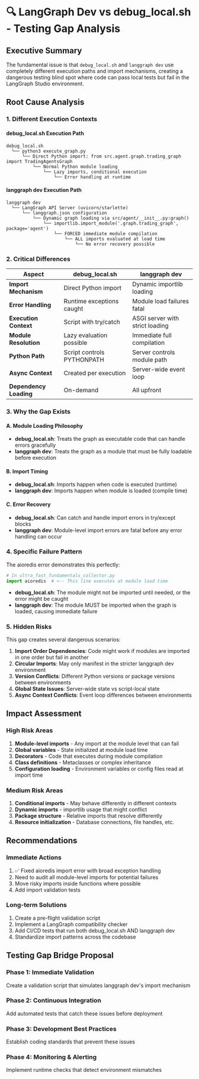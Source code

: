 # 🔍 LangGraph Dev vs debug_local.sh - Testing Gap Analysis

## Executive Summary
The fundamental issue is that `debug_local.sh` and `langgraph dev` use completely different execution paths and import mechanisms, creating a dangerous testing blind spot where code can pass local tests but fail in the LangGraph Studio environment.

## Root Cause Analysis

### 1. Different Execution Contexts

#### debug_local.sh Execution Path
```
debug_local.sh
  └── python3 execute_graph.py
      └── Direct Python import: from src.agent.graph.trading_graph import TradingAgentsGraph
          └── Normal Python module loading
              └── Lazy imports, conditional execution
                  └── Error handling at runtime
```

#### langgraph dev Execution Path
```
langgraph dev
  └── LangGraph API Server (uvicorn/starlette)
      └── langgraph.json configuration
          └── Dynamic graph loading via src/agent/__init__.py:graph()
              └── importlib.import_module('.graph.trading_graph', package='agent')
                  └── FORCED immediate module compilation
                      └── ALL imports evaluated at load time
                          └── No error recovery possible
```

### 2. Critical Differences

| Aspect | debug_local.sh | langgraph dev |
|--------|---------------|---------------|
| **Import Mechanism** | Direct Python import | Dynamic importlib loading |
| **Error Handling** | Runtime exceptions caught | Module load failures fatal |
| **Execution Context** | Script with try/catch | ASGI server with strict loading |
| **Module Resolution** | Lazy evaluation possible | Immediate full compilation |
| **Python Path** | Script controls PYTHONPATH | Server controls module path |
| **Async Context** | Created per execution | Server-wide event loop |
| **Dependency Loading** | On-demand | All upfront |

### 3. Why the Gap Exists

#### A. Module Loading Philosophy
- **debug_local.sh**: Treats the graph as executable code that can handle errors gracefully
- **langgraph dev**: Treats the graph as a module that must be fully loadable before execution

#### B. Import Timing
- **debug_local.sh**: Imports happen when code is executed (runtime)
- **langgraph dev**: Imports happen when module is loaded (compile time)

#### C. Error Recovery
- **debug_local.sh**: Can catch and handle import errors in try/except blocks
- **langgraph dev**: Module-level import errors are fatal before any error handling can occur

### 4. Specific Failure Pattern

The aioredis error demonstrates this perfectly:

```python
# In ultra_fast_fundamentals_collector.py
import aioredis  # <-- This line executes at module load time
```

- **debug_local.sh**: The module might not be imported until needed, or the error might be caught
- **langgraph dev**: The module MUST be imported when the graph is loaded, causing immediate failure

### 5. Hidden Risks

This gap creates several dangerous scenarios:

1. **Import Order Dependencies**: Code might work if modules are imported in one order but fail in another
2. **Circular Imports**: May only manifest in the stricter langgraph dev environment
3. **Version Conflicts**: Different Python versions or package versions between environments
4. **Global State Issues**: Server-wide state vs script-local state
5. **Async Context Conflicts**: Event loop differences between environments

## Impact Assessment

### High Risk Areas
1. **Module-level imports** - Any import at the module level that can fail
2. **Global variables** - State initialized at module load time
3. **Decorators** - Code that executes during module compilation
4. **Class definitions** - Metaclasses or complex inheritance
5. **Configuration loading** - Environment variables or config files read at import time

### Medium Risk Areas
1. **Conditional imports** - May behave differently in different contexts
2. **Dynamic imports** - importlib usage that might conflict
3. **Package structure** - Relative imports that resolve differently
4. **Resource initialization** - Database connections, file handles, etc.

## Recommendations

### Immediate Actions
1. ✅ Fixed aioredis import error with broad exception handling
2. Need to audit all module-level imports for potential failures
3. Move risky imports inside functions where possible
4. Add import validation tests

### Long-term Solutions
1. Create a pre-flight validation script
2. Implement a LangGraph compatibility checker
3. Add CI/CD tests that run both debug_local.sh AND langgraph dev
4. Standardize import patterns across the codebase

## Testing Gap Bridge Proposal

### Phase 1: Immediate Validation
Create a validation script that simulates langgraph dev's import mechanism

### Phase 2: Continuous Integration
Add automated tests that catch these issues before deployment

### Phase 3: Development Best Practices
Establish coding standards that prevent these issues

### Phase 4: Monitoring & Alerting
Implement runtime checks that detect environment mismatches